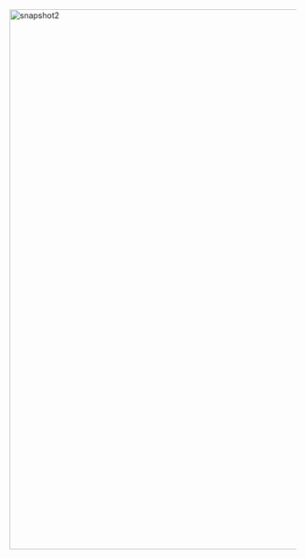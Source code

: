 <img width="949" alt="snapshot2" src="https://github.com/user-attachments/assets/b6342120-0548-4d37-a2c9-0bf42e5ed7da">

